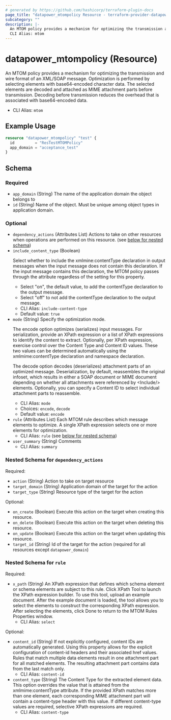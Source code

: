 ```yaml
---
# generated by https://github.com/hashicorp/terraform-plugin-docs
page_title: "datapower_mtompolicy Resource - terraform-provider-datapower"
subcategory: ""
description: |-
  An MTOM policy provides a mechanism for optimizing the transmission and wire format of an XML/SOAP message. Optimization is performed by selecting elements with base64-encoded character data. The selected elements are decoded and attached as MIME attachment parts before transmission. Decoding before transmission reduces the overhead that is associated with base64-encoded data.
  CLI Alias: mtom
---
```


# datapower_mtompolicy (Resource)

An MTOM policy provides a mechanism for optimizing the transmission and wire format of an XML/SOAP message. Optimization is performed by selecting elements with base64-encoded character data. The selected elements are decoded and attached as MIME attachment parts before transmission. Decoding before transmission reduces the overhead that is associated with base64-encoded data.
  - CLI Alias: `mtom`

## Example Usage

```terraform
resource "datapower_mtompolicy" "test" {
  id         = "ResTestMTOMPolicy"
  app_domain = "acceptance_test"
}
```

<!-- schema generated by tfplugindocs -->
## Schema

### Required

- `app_domain` (String) The name of the application domain the object belongs to
- `id` (String) Name of the object. Must be unique among object types in application domain.

### Optional

- `dependency_actions` (Attributes List) Actions to take on other resources when operations are performed on this resource. (see [below for nested schema](#nestedatt--dependency_actions))
- `include_content_type` (Boolean) <p>Select whether to include the xmlmine:contentType declaration in output messages when the input message does not contain this declaration. If the input message contains this declaration, the MTOM policy passes through the attribute regardless of the setting for this property.</p><ul><li>Select "on", the default value, to add the contentType declaration to the output message.</li><li>Select "off" to not add the contentType declaration to the output message.</li></ul>
  - CLI Alias: `include-content-type`
  - Default value: `true`
- `mode` (String) Specify the optimization mode. <p>The encode option optimizes (serializes) input messages. For serialization, provide an XPath expression or a list of XPath expressions to identify the content to extract. Optionally, per XPath expression, exercise control over the Content Type and Content ID values. These two values can be determined automatically using the xmlmime:contentType declaration and namespace declaration.</p><p>The decode option decodes (deserializes) attachment parts of an optimized message. Deserialization, by default, reassembles the original infoset, which results in either a SOAP document or MIME document depending on whether all attachments were referenced by &lt;Include/> elements. Optionally, you can specify a Content ID to select individual attachment parts to reassemble.</p>
  - CLI Alias: `mode`
  - Choices: `encode`, `decode`
  - Default value: `encode`
- `rule` (Attributes List) Each MTOM rule describes which message elements to optimize. A single XPath expression selects one or more elements for optimization.
  - CLI Alias: `rule` (see [below for nested schema](#nestedatt--rule))
- `user_summary` (String) Comments
  - CLI Alias: `summary`

<a id="nestedatt--dependency_actions"></a>
### Nested Schema for `dependency_actions`

Required:

- `action` (String) Action to take on target resource
- `target_domain` (String) Application domain of the target for the action
- `target_type` (String) Resource type of the target for the action

Optional:

- `on_create` (Boolean) Execute this action on the target when creating this resource.
- `on_delete` (Boolean) Execute this action on the target when deleting this resource.
- `on_update` (Boolean) Execute this action on the target when updating this resource.
- `target_id` (String) Id of the target for the action (required for all resources except `datapower_domain`)


<a id="nestedatt--rule"></a>
### Nested Schema for `rule`

Required:

- `x_path` (String) An XPath expression that defines which schema element or schema elements are subject to this rule. Click XPath Tool to launch the XPath expression builder. To use this tool, upload an example document. After the example document is loaded, the tool allows you to select the elements to construct the corresponding XPath expression. After selecting the elements, click Done to return to the MTOM Rules Properties window.
  - CLI Alias: `select`

Optional:

- `content_id` (String) If not explicitly configured, content IDs are automatically generated. Using this property allows for the explicit configuration of content-id headers and their associated href values. Rules that match multiple data elements result in one attachment part for all matched elements. The resulting attachment part contains data from the last match only.
  - CLI Alias: `content-id`
- `content_type` (String) The Content Type for the extracted element data. This option overrides the value that is attained from the xmlmime:contentType attribute. If the provided XPath matches more than one element, each corresponding MIME attachment part will contain a content-type header with this value. If different content-type values are required, selective XPath expressions are required.
  - CLI Alias: `content-type`
